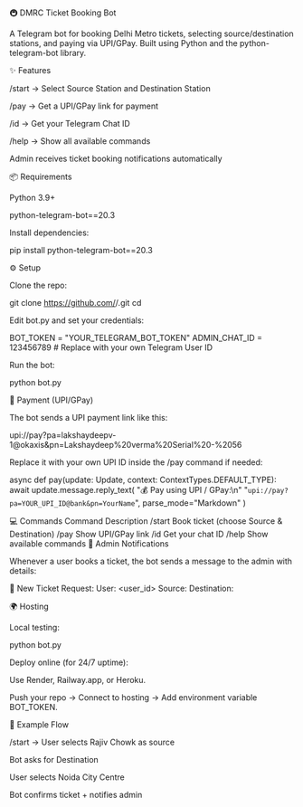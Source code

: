 🚇 DMRC Ticket Booking Bot

A Telegram bot for booking Delhi Metro tickets, selecting source/destination stations, and paying via UPI/GPay.
Built using Python and the python-telegram-bot library.

✨ Features

/start → Select Source Station and Destination Station

/pay → Get a UPI/GPay link for payment

/id → Get your Telegram Chat ID

/help → Show all available commands

Admin receives ticket booking notifications automatically

📦 Requirements

Python 3.9+

python-telegram-bot==20.3

Install dependencies:

pip install python-telegram-bot==20.3

⚙️ Setup

Clone the repo:

git clone https://github.com/<your-username>/<repo-name>.git
cd <repo-name>


Edit bot.py and set your credentials:

BOT_TOKEN = "YOUR_TELEGRAM_BOT_TOKEN"
ADMIN_CHAT_ID = 123456789  # Replace with your own Telegram User ID


Run the bot:

python bot.py

📸 Payment (UPI/GPay)

The bot sends a UPI payment link like this:

upi://pay?pa=lakshaydeepv-1@okaxis&pn=Lakshaydeep%20verma%20Serial%20-%2056


Replace it with your own UPI ID inside the /pay command if needed:

async def pay(update: Update, context: ContextTypes.DEFAULT_TYPE):
    await update.message.reply_text(
        "💰 Pay using UPI / GPay:\n"
        "`upi://pay?pa=YOUR_UPI_ID@bank&pn=YourName`",
        parse_mode="Markdown"
    )

💻 Commands
Command	Description
/start	Book ticket (choose Source & Destination)
/pay	Show UPI/GPay link
/id	Get your chat ID
/help	Show available commands
🔔 Admin Notifications

Whenever a user books a ticket, the bot sends a message to the admin with details:

📩 New Ticket Request:
User: <user_id>
Source: <station>
Destination: <station>

🌍 Hosting

Local testing:

python bot.py


Deploy online (for 24/7 uptime):

Use Render, Railway.app, or Heroku.

Push your repo → Connect to hosting → Add environment variable BOT_TOKEN.

📌 Example Flow

/start → User selects Rajiv Chowk as source

Bot asks for Destination

User selects Noida City Centre

Bot confirms ticket + notifies admin

